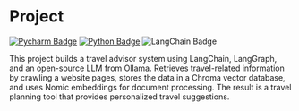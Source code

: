 # Project

[![Pycharm Badge](https://img.shields.io/badge/PyCharm-000000.svg?&style=for-the-badge&logo=PyCharm&logoColor=white)](https://www.jetbrains.com/pycharm/)
[![Python Badge](https://img.shields.io/badge/Python-3776AB?style=for-the-badge&logo=python&logoColor=white)](https://www.python.org/downloads/release/python-3120/)
![LangChain Badge](https://img.shields.io/badge/LangChain-1C3C3C?logo=langchain&logoColor=fff&style=for-the-badge)

This project builds a travel advisor system using LangChain, LangGraph, and an open-source LLM from Ollama. 
Retrieves travel-related information by crawling a website pages, stores the data in a Chroma vector database, and uses Nomic embeddings for document processing. 
The result is a travel planning tool that provides personalized travel suggestions.

